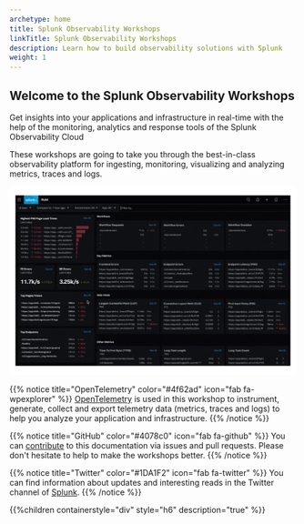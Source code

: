 ```yaml
---
archetype: home
title: Splunk Observability Workshops
linkTitle: Splunk Observability Workshops
description: Learn how to build observability solutions with Splunk
weight: 1
---
```


## Welcome to the Splunk Observability Workshops

Get insights into your applications and infrastructure in real-time with the help of the monitoring, analytics and response tools of the Splunk Observability Cloud

These workshops are going to take you through the best-in-class observability platform for ingesting, monitoring, visualizing and analyzing metrics, traces and logs.

![gif](images/observability-hero-dashboard.gif)

{{% notice title="OpenTelemetry" color="#4f62ad" icon="fab fa-wpexplorer" %}}
[OpenTelemetry](https://opentelemetry.io) is used in this workshop to instrument, generate, collect and export telemetry data (metrics, traces and logs) to help you analyze your application and infrastructure.
{{% /notice %}}

{{% notice title="GitHub" color="#4078c0" icon="fab fa-github" %}}
You can [contribute](https://github.com/splunk/observability-workshop) to this documentation via issues and pull requests. Please don't hesitate to help to make the workshops better.
{{% /notice %}}

{{% notice title="Twitter" color="#1DA1F2" icon="fab fa-twitter" %}}
You can find information about updates and interesting reads in the Twitter channel of [Splunk](https://twitter.com/splunk).
{{% /notice %}}

{{%children containerstyle="div" style="h6" description="true" %}}
